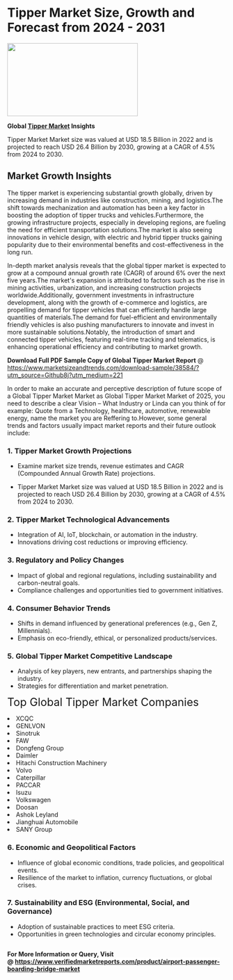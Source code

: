 <H1>Tipper Market Size, Growth and Forecast from 2024 - 2031</H1><img class="aligncenter size-medium wp-image-584254" src="https://thirdeyenews.in/wp-content/uploads/2024/09/Global-Market-Research-300x168.jpeg" alt="" width="300" height="168" /><p><strong>Global&nbsp;<a href="https://www.marketsizeandtrends.com/download-sample/38584/?utm_source=Github8j?utm_medium=221">Tipper Market</a> Insights</strong></p><p>Tipper Market Market size was valued at USD 18.5 Billion in 2022 and is projected to reach USD 26.4 Billion by 2030, growing at a CAGR of 4.5% from 2024 to 2030.</p><p><h2>Market Growth Insights</h2> <p>The tipper market is experiencing substantial growth globally, driven by increasing demand in industries like construction, mining, and logistics.The shift towards mechanization and automation has been a key factor in boosting the adoption of tipper trucks and vehicles.Furthermore, the growing infrastructure projects, especially in developing regions, are fueling the need for efficient transportation solutions.The market is also seeing innovations in vehicle design, with electric and hybrid tipper trucks gaining popularity due to their environmental benefits and cost-effectiveness in the long run.</p> <p>In-depth market analysis reveals that the global tipper market is expected to grow at a compound annual growth rate (CAGR) of around 6% over the next five years.The market's expansion is attributed to factors such as the rise in mining activities, urbanization, and increasing construction projects worldwide.Additionally, government investments in infrastructure development, along with the growth of e-commerce and logistics, are propelling demand for tipper vehicles that can efficiently handle large quantities of materials.The demand for fuel-efficient and environmentally friendly vehicles is also pushing manufacturers to innovate and invest in more sustainable solutions.Notably, the introduction of smart and connected tipper vehicles, featuring real-time tracking and telematics, is enhancing operational efficiency and contributing to market growth.</p> <p><span class=""><strong>Download Full PDF Sample Copy of Global Tipper Market Report</strong> @ <a href="https://www.marketsizeandtrends.com/download-sample/38584/?utm_source=Github8j?utm_medium=221" target="_blank">https://www.marketsizeandtrends.com/download-sample/38584/?utm_source=Github8j?utm_medium=221</a></span></p><p>In order to make an accurate and perceptive description of future scope of a Global&nbsp;Tipper Market Market as Global&nbsp;Tipper Market Market of 2025, you need to describe a clear Vision &ndash; What Industry or Linda can you think of for example: Quote from a Technology, healthcare, automotive, renewable energy, name the market you are Reffering to.However, some general trends and factors usually impact market reports and their future outlook include:</p><h3>1.&nbsp;<strong>Tipper Market Growth Projections</strong></h3><ul><li>Examine market size trends, revenue estimates and CAGR (Compounded Annual Growth Rate) projections.</li><li><p>Tipper Market Market size was valued at USD 18.5 Billion in 2022 and is projected to reach USD 26.4 Billion by 2030, growing at a CAGR of 4.5% from 2024 to 2030.</p></li></ul><h3>2.&nbsp;<strong>Tipper Market Technological Advancements</strong></h3><ul><li>Integration of AI, IoT, blockchain, or automation in the industry.</li><li>Innovations driving cost reductions or improving efficiency.</li></ul><h3>3.&nbsp;<strong>Regulatory and Policy Changes</strong></h3><ul><li>Impact of global and regional regulations, including sustainability and carbon-neutral goals.</li><li>Compliance challenges and opportunities tied to government initiatives.</li></ul><h3>4.&nbsp;<strong>Consumer Behavior Trends</strong></h3><ul><li>Shifts in demand influenced by generational preferences (e.g., Gen Z, Millennials).</li><li>Emphasis on eco-friendly, ethical, or personalized products/services.</li></ul><h3>5.&nbsp;<strong>Global Tipper Market Competitive Landscape</strong></h3><ul><li>Analysis of key players, new entrants, and partnerships shaping the industry.</li><li>Strategies for differentiation and market penetration.</li></ul><p data-pm-slice="1 1 []"><span style="color: inherit; font-family: inherit; font-size: 25px;">Top Global Tipper Market Companies</span></p><div class="" data-test-id=""><p><li>XCQC</li><li> GENLVON</li><li> Sinotruk</li><li> FAW</li><li> Dongfeng Group</li><li> Daimler</li><li> Hitachi Construction Machinery</li><li> Volvo</li><li> Caterpillar</li><li> PACCAR</li><li> Isuzu</li><li> Volkswagen</li><li> Doosan</li><li> Ashok Leyland</li><li> Jianghuai Automobile</li><li> SANY Group</li></p></div><h3>6.&nbsp;<strong>Economic and Geopolitical Factors</strong></h3><ul><li>Influence of global economic conditions, trade policies, and geopolitical events.</li><li>Resilience of the market to inflation, currency fluctuations, or global crises.</li></ul><h3>7.&nbsp;<strong>Sustainability and ESG (Environmental, Social, and Governance)</strong></h3><ul><li>Adoption of sustainable practices to meet ESG criteria.</li><li>Opportunities in green technologies and circular economy principles.</li></ul><h2><strong style="font-size: 14px;">For More Information or Query, Visit @&nbsp;</strong><a style="background-color: #ffffff; font-size: 14px;" href="https://www.marketsizeandtrends.com/report/tipper-market/" target="_blank">https://www.verifiedmarketreports.com/product/airport-passenger-boarding-bridge-market</a></h2>